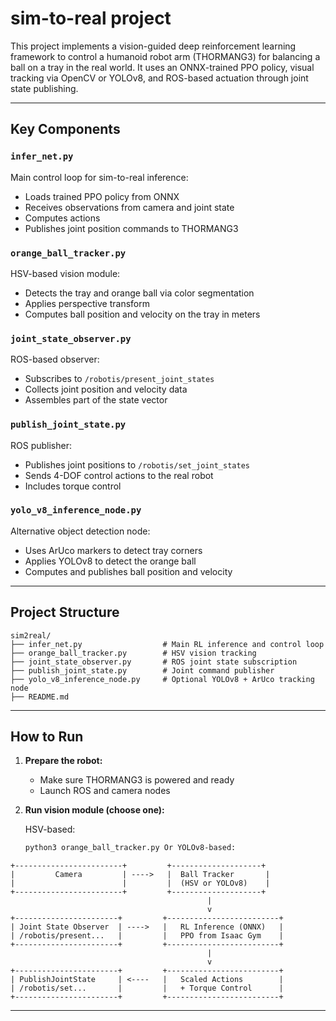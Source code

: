 # sim-to-real project

This project implements a vision-guided deep reinforcement learning framework to control a humanoid robot arm (THORMANG3) for balancing a ball on a tray in the real world. It uses an ONNX-trained PPO policy, visual tracking via OpenCV or YOLOv8, and ROS-based actuation through joint state publishing.

---

## Key Components

###  `infer_net.py`
Main control loop for sim-to-real inference:
- Loads trained PPO policy from ONNX
- Receives observations from camera and joint state
- Computes actions
- Publishes joint position commands to THORMANG3

###  `orange_ball_tracker.py`
HSV-based vision module:
- Detects the tray and orange ball via color segmentation
- Applies perspective transform
- Computes ball position and velocity on the tray in meters

###  `joint_state_observer.py`
ROS-based observer:
- Subscribes to `/robotis/present_joint_states`
- Collects joint position and velocity data
- Assembles part of the state vector

###  `publish_joint_state.py`
ROS publisher:
- Publishes joint positions to `/robotis/set_joint_states`
- Sends 4-DOF control actions to the real robot
- Includes torque control

###  `yolo_v8_inference_node.py`
Alternative object detection node:
- Uses ArUco markers to detect tray corners
- Applies YOLOv8 to detect the orange ball
- Computes and publishes ball position and velocity

---

##  Project Structure

```
sim2real/
├── infer_net.py                  # Main RL inference and control loop
├── orange_ball_tracker.py        # HSV vision tracking
├── joint_state_observer.py       # ROS joint state subscription
├── publish_joint_state.py        # Joint command publisher
├── yolo_v8_inference_node.py     # Optional YOLOv8 + ArUco tracking node
├── README.md
```

---

## How to Run

1. **Prepare the robot:**
   - Make sure THORMANG3 is powered and ready
   - Launch ROS and camera nodes

2. **Run vision module (choose one):**

   HSV-based:
   ```bash
   python3 orange_ball_tracker.py Or YOLOv8-based:


```text
+------------------------+         +--------------------+
|         Camera         | ---->   |  Ball Tracker       |
|                        |         |  (HSV or YOLOv8)    |
+------------------------+         +--------------------+
                                            | 
                                            v
+-----------------------+         +-------------------------+
| Joint State Observer  | ---->   |   RL Inference (ONNX)   |
| /robotis/present...   |         |   PPO from Isaac Gym    |
+-----------------------+         +-------------------------+
                                            |
                                            v
+-----------------------+         +-------------------------+
| PublishJointState     | <----   |   Scaled Actions        |
| /robotis/set...       |         |   + Torque Control      |
+-----------------------+         +-------------------------+
```

---





